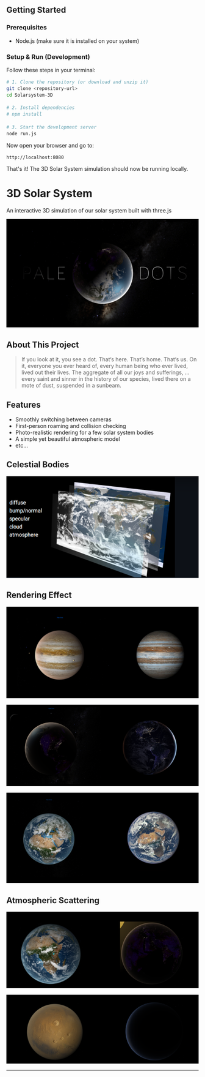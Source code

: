 ## Getting Started

### Prerequisites
- Node.js (make sure it is installed on your system)

### Setup & Run (Development)

Follow these steps in your terminal:

```sh
# 1. Clone the repository (or download and unzip it)
git clone <repository-url>
cd Solarsystem-3D

# 2. Install dependencies 
# npm install

# 3. Start the development server
node run.js
```

Now open your browser and go to:
```
http://localhost:8080
```

That's it! The 3D Solar System simulation should now be running locally.




# 3D Solar System

An interactive 3D simulation of our solar system built with three.js

![](res/loading/splash.png)

## About This Project

> If you look at it, you see a dot. That‘s here. That’s home. That‘s us. On it, everyone you ever heard of,  every human being who ever lived, lived out their lives. The aggregate of all our joys and sufferings, … every saint and sinner in the history of our species, lived there on a mote of dust, suspended in a sunbeam.

## Features

- Smoothly switching between cameras
- First-person roaming and collision checking
- Photo-realistic rendering for a few solar system bodies
- A simple yet beautiful atmospheric model
- etc...

## Celestial Bodies

![](./images/4.png)

 ## Rendering Effect

![](./images/1.png) 

![](./images/2.png) 

![](./images/3.png) 

## Atmospheric Scattering

![](./images/5.png) 

![](./images/6.png) 

---


